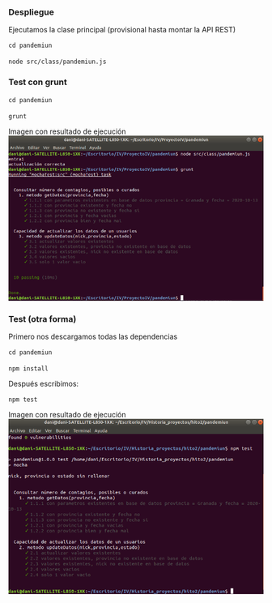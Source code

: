 ### Despliegue

Ejecutamos la clase principal (provisional hasta montar la API REST)

	cd pandemiun

	node src/class/pandemiun.js

### Test con grunt

	cd pandemiun

	grunt
	
Imagen con resultado de ejecución
![imagen](img/hito2_1.png)

### Test (otra forma)
Primero nos descargamos todas las dependencias

	cd pandemiun

	npm install

Después escribimos:

	npm test

Imagen con resultado de ejecución
![imagen](img/hito2.png)